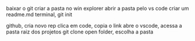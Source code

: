 baixar o git
criar a pasta no win explorer
abrir a pasta pelo vs code
criar um readme.md
terminal, git init


github, cria novo rep
clica em code, copia o link
abre o vscode, acessa a pasta raiz dos projetos
git clone <link>
open folder, escolha a pasta